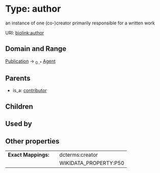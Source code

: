 
# Type: author


an instance of one (co-)creator primarily responsible for a written work

URI: [biolink:author](https://w3id.org/biolink/vocab/author)


## Domain and Range

[Publication](Publication.md) ->  <sub>0..*</sub> [Agent](Agent.md)

## Parents

 *  is_a: [contributor](contributor.md)

## Children


## Used by


## Other properties

|  |  |  |
| --- | --- | --- |
| **Exact Mappings:** | | dcterms:creator |
|  | | WIKIDATA_PROPERTY:P50 |

